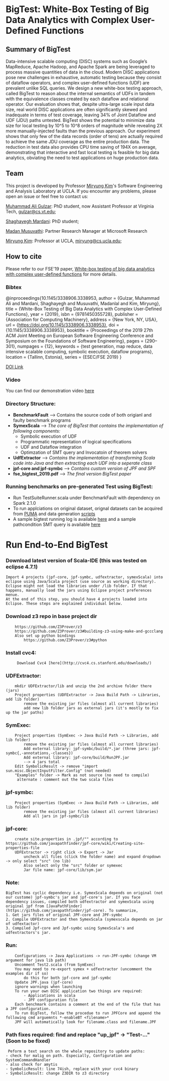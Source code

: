 # BigTest: White-Box Testing of Big Data Analytics with Complex User-Defined Functions

## Summary of BigTest 
Data-intensive scalable computing (DISC) systems such as Google’s MapReduce, Apache Hadoop, and Apache Spark are being leveraged to process massive quantities of data in the cloud. Modern DISC applications pose new challenges in exhaustive, automatic testing because they consist of dataflow operators, and complex user-defined functions (UDF) are prevalent unlike SQL queries. We design a new white-box testing approach, called BigTest to reason about the internal semantics of UDFs in tandem with the equivalence classes created by each dataflow and relational operator. Our evaluation shows that, despite ultra-large scale input data size, real world DISC applications are often significantly skewed and inadequate in terms of test coverage, leaving 34% of Joint Dataflow and UDF (JDU) paths untested. BigTest shows the potential to minimize data size for local testing by 10^5 to 10^8 orders of magnitude while revealing 2X more manually-injected faults than the previous approach. Our experiment shows that only few of the data records (order of tens) are actually required to achieve the same JDU coverage as the entire production data. The reduction in test data also provides CPU time saving of 194X on average, demonstrating that interactive and fast local testing is feasible for big data analytics, obviating the need to test applications on huge production data.

## Team 
This project is developed by Professor [Miryung Kim](http://web.cs.ucla.edu/~miryung/)'s Software Engineering and Analysis Laboratory at UCLA. 
If you encounter any problems, please open an issue or feel free to contact us:

[Muhammad Ali Gulzar](https://people.cs.vt.edu/~gulzar/): PhD student, now Assistant Professor at Virginia Tech, gulzar@cs.vt.edu;

[Shaghayegh Mardani](https://github.com/ShaghayeghMrdn): PhD student;

[Madan Musuvathi](https://www.microsoft.com/en-us/research/people/madanm/): Partner Research Manager at Microsoft Research  

[Miryung Kim](http://web.cs.ucla.edu/~miryung/): Professor at UCLA, miryung@cs.ucla.edu;

## How to cite 
Please refer to our FSE'19 paper, [White-box testing of big data analytics with complex user-defined functions](http://web.cs.ucla.edu/~miryung/Publications/fse2019-bigtest.pdf) for more details. 

### Bibtex  
@inproceedings{10.1145/3338906.3338953,
author = {Gulzar, Muhammad Ali and Mardani, Shaghayegh and Musuvathi, Madanlal and Kim, Miryung},
title = {White-Box Testing of Big Data Analytics with Complex User-Defined Functions},
year = {2019},
isbn = {9781450355728},
publisher = {Association for Computing Machinery},
address = {New York, NY, USA},
url = {https://doi.org/10.1145/3338906.3338953},
doi = {10.1145/3338906.3338953},
booktitle = {Proceedings of the 2019 27th ACM Joint Meeting on European Software Engineering Conference and Symposium on the Foundations of Software Engineering},
pages = {290–301},
numpages = {12},
keywords = {test generation, map reduce, data intensive scalable computing, symbolic execution, dataflow programs},
location = {Tallinn, Estonia},
series = {ESEC/FSE 2019}
}

[DOI Link](https://doi.org/10.1145/3338906.3338953)

### Video 
You can find our demonstration video [here](https://doi.org/10.1145/3338906.3338953)

### Directory Structure:
* **BenchmarkFault** --> Contains the source code of both origianl and faulty benchmark programs
* **SymexScala** --> *The core of BigTest that contains the implementation of following components:*
    - Symbolic execution of UDF
    - Programmatic representation of logical specifications
    - UDF and Dataflow integration
    - Optimzation of SMT query and Invocatoin of theorem solvers
* **UdfExtractor** --> *Contains the implementation of transforming Scala code into Java and then extracting each UDF into a seperate class*
* **jpf-core and jpf-symbc** --> *Contains custom version of JPF and SPF*
* **fse_bigtest_2019.pdf** --> *The final version BigTest paper*

### Running benchmarks on pre-generated Test using BigTest:
 - Run TestSuiteRunner.scala under BenchmarkFault with dependency on Spark 2.1.0
 - To run applciations on original dataset, orignal datasets can be acquired from [PUMA](https://engineering.purdue.edu/~puma/datasets.htm) and data generation [scripts](https://github.com/maligulzar/BigTest/tree/JPF-integrated/BenchmarksFault/src/datagen)
 - A sample bigtest running log is available [here](https://github.com/maligulzar/BigTest/blob/JPF-integrated/BenchmarksFault/src/gradeanalysis/bigtest_gradanalysis.log) and a sample pathcondition SMT query is available [here](https://github.com/maligulzar/BigTest/blob/JPF-integrated/BenchmarksFault/src/gradeanalysis/pathcondition3.smt) 
 
 # Run End-to-End BigTest 
 
### Download latest version of Scala-IDE (this was tested on eclipse 4.7.1)
    Import 4 projects (jpf-core, jpf-symbc, udfextractor, symexScala) into eclipse using Java/Scala project (use source as working directory). Eclipse might not load the libraries under /lib folder. If that happens, manually load the jars using Eclipse project preferences menue. 
    At the end of this step, you should have 4 projects loaded into Eclipse. These steps are explained individual below. 
        
### Download z3 repo in base project dir
        https://github.com/Z3Prover/z3
        https://github.com/Z3Prover/z3#building-z3-using-make-and-gccclang
        Also set up python bindings
            https://github.com/Z3Prover/z3#python
### Install cvc4:
         Download Cvc4 [here](http://cvc4.cs.stanford.edu/downloads/)
        
### UDFExtractor:
        mkdir UDFExtractor/lib and unzip the 2nd archive folder there (jars)
        Project properties (UDFExtractor -> Java Build Path -> Libraries, add lib folder)
            remove the existing jar files (almost all current libraries)
            add new lib folder jars as external jars (it's mostly to fix up the jar paths)
### SymExec:
        Project properties (SymExec -> Java Build Path -> Libraries, add lib folder)
            remove the existing jar files (almost all current libraries)
            Add external library: jpf-symbc/build/*.jar (three jars: jpf-symbc{,-annotations,-classes})
            Add external library: jpf-core/build/RunJPF.jar
            --> 4 jars total
        Edit SymbolicResult -> remove "import sun.misc.ObjectInputFilter.Config" (not needed)
        "Examples" folder -> Mark as not source (no need to compile)
         alternate : comment out the two scala files
### jpf-symbc:
        Project properties (SymExec -> Java Build Path -> Libraries, add lib folder)
            remove the existing jar files (almost all current libraries)
            Add all jars in jpf-symbc/lib
### jpf-core:
        create site.properties in .jpf/"" according to https://github.com/javapathfinder/jpf-core/wiki/Creating-site-properties-file
        UDFExtractor -> right click -> Export -> Jar 
            uncheck all files (click the folder name) and expand dropdown -> only select "src" (no lib)
            Also select only the "src" folder or symexec
            Jar file name: jpf-core/lib/sym.jar
  
  
### Note: 
    BigTest has cyclic dependency i.e. SymexScala depends on original (not our custome) jpf-symbc's jar and jpf-core's jar. If you face dependency issues, compiled both udfextractor and symexScala using  original jpf from [JavaPathFinder](https://github.com/javapathfinder/jpf-core). To summarize, 
    1. Get jars files of original JPF-core and JPF-symbc
    2. Compile UDFExtractor and then SymexScala (symexscala depends on jar of udfextactor)
    3. Compiled Jpf-core and Jpf-symbc using SymexScala's and udfextractors's jar.

  
 ### Run: 
        Configurations -> Java Applications -> run-JPF-symbc (change VM argument for java lib path)
        Uncomment Test2.scala (from SymExec)
        You may need to re-export symex + udfextractor (uncomment the examples dir if so)
            do this for both jpf-core and jpf-symbc
        Update JPF.java (jpf-core)
        ignore warnings when launching
        To run your own DISC application two things are required:
            - Applications in scala 
            - JPF configuration file 
        Each benchmark contains a comment at the end of the file that has a JPF configuration. 
        To run BigTest, follow the procedue to run JPFCore and append the following cmd arguemnts *-enableBT <filename>*
        JPF will automatically look for filename.class and filename.JPF
### Path fixes required: find and replace "up_jpf" -> "Test-..." (Soon to be fixed)
     Peform a text search on the whole repository to update paths:
    - check for malig on path. Especially, Configuration and SystemCommandHandler
    - also check for amytis
    - SymbolicResult: line 74ish, replace with your cvc4 binary
    - SymbolicResult: change Z3DIR to z3 directory
